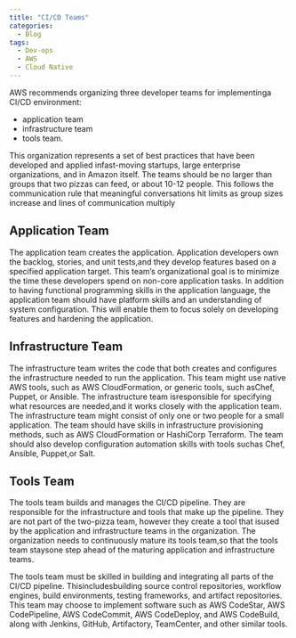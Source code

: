 ```yaml
---
title: "CI/CD Teams"
categories:
  - Blog
tags:
  - Dev-ops
  - AWS
  - Cloud Native
---
```


AWS recommends organizing three developer teams for implementinga CI/CD environment:
<ul>
<li>application team</li>
<li>infrastructure team</li>
<li>tools team.</li>
</ul>

This organization represents a set of best practices that have been developed and applied infast-moving startups, large enterprise organizations, and in Amazon itself. The teams should be no larger than groups that two pizzas can feed, or about 10-12 people. This follows the communication rule that meaningful conversations hit limits as group sizes increase and lines of communication multiply

<h2>Application Team</h2>

The application team creates the application. Application developers own the backlog, stories, and unit tests,and they develop features based on a specified application target. This team’s organizational goal is to minimize the time these developers spend on non-core application tasks. In addition to having functional programming skills in the application language, the application team should have platform skills and an understanding of system configuration. This will enable them to focus solely on developing features and hardening the application. 

<h2>Infrastructure Team</h2>

The infrastructure team writes the code that both creates and configures the infrastructure needed to run the application. This team might use native AWS tools, such as AWS CloudFormation, or generic tools, such asChef, Puppet, or Ansible. The infrastructure team isresponsible for specifying what resources are needed,and it works closely with the application team. The infrastructure team might consist of only one or two people for a small application. The team should have skills in infrastructure provisioning methods, such as AWS CloudFormation or HashiCorp Terraform. The team should also develop configuration automation skills with tools suchas Chef, Ansible, Puppet,or Salt.

<h2>Tools Team</h2>

The tools team builds and manages the CI/CD pipeline. They are responsible for the infrastructure and tools that make up the pipeline. They are not part of the two-pizza team, however they create a tool that isused by the application and infrastructure teams in the organization. The organization needs to continuously mature its tools team,so that the tools team staysone step ahead of the maturing application and infrastructure teams. 

The tools team must be skilled in building and integrating all parts of the CI/CD pipeline. Thisincludesbuilding source control repositories, workflow engines, build environments, testing frameworks, and artifact repositories. This team may choose to implement software such as AWS CodeStar, AWS CodePipeline, AWS CodeCommit, AWS CodeDeploy, and AWS CodeBuild, along with Jenkins, GitHub, Artifactory, TeamCenter, and other similar tools. 